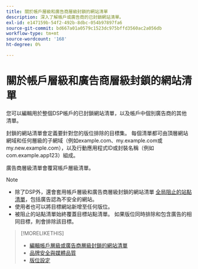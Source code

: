```yaml
---
title: 關於帳戶層級和廣告商層級封鎖的網站清單
description: 深入了解帳戶或廣告商的已封鎖網站清單。
exl-id: e147159b-54f2-492b-8dbc-054b97897fa6
source-git-commit: bd667a01a0579c1523dc975bffd3560ac2a056db
workflow-type: tm+mt
source-wordcount: '168'
ht-degree: 0%

---
```


# 關於帳戶層級和廣告商層級封鎖的網站清單

您可以編輯用於整個DSP帳戶的已封鎖網站清單，以及帳戶中個別廣告商的其他清單。

封鎖的網站清單會定義要針對您的版位排除的目標集。 每個清單都可由頂層網站網域和任何層級的子網域（例如example.com、my.example.com或my.new.example.com），以及行動應用程式ID或封裝名稱（例如com.example.app123）組成。

廣告商層級清單會覆寫帳戶層級清單。

>[!NOTE]
>
>* 除了DSP外，還會套用帳戶層級和廣告商層級封鎖的網站清單 [全局阻止的站點清單](/help/dsp/introduction/features/brand-safety-media-quality.md#global-blocked-sites)，包括廣告認為不安全的網站。
>* 使用者也可以將目標網站新增至任何版位。
>* 被阻止的站點清單始終覆蓋目標站點清單。 如果版位同時排除和包含廣告的相同目標，則會排除該目標。


>[!MORELIKETHIS]
>
>* [編輯帳戶層級或廣告商層級封鎖的網站清單](/help/dsp/admin/blocked-sites-list-edit.md)
>* [品牌安全與媒體品質](/help/dsp/introduction/features/brand-safety-media-quality.md)
>* [版位設定](/help/dsp/campaign-management/placements/placement-settings.md)

